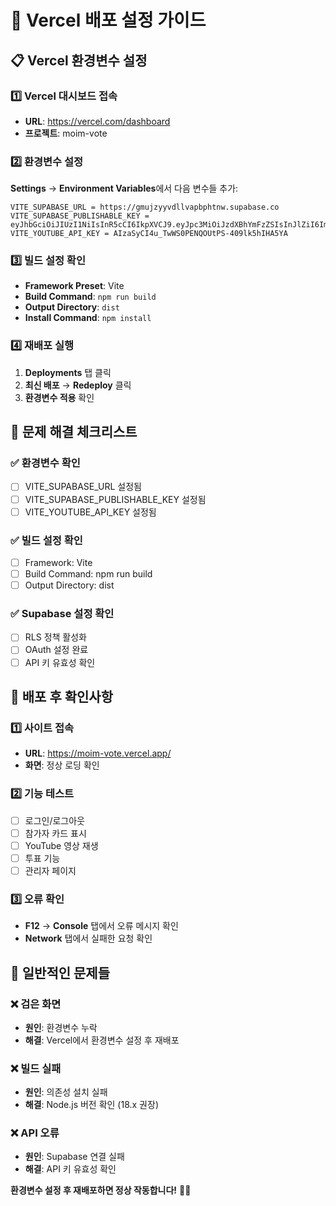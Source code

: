 # 🚀 Vercel 배포 설정 가이드

## 📋 **Vercel 환경변수 설정**

### 1️⃣ **Vercel 대시보드 접속**
- **URL**: https://vercel.com/dashboard
- **프로젝트**: moim-vote

### 2️⃣ **환경변수 설정**
**Settings** → **Environment Variables**에서 다음 변수들 추가:

```
VITE_SUPABASE_URL = https://gmujzyyvdllvapbphtnw.supabase.co
VITE_SUPABASE_PUBLISHABLE_KEY = eyJhbGciOiJIUzI1NiIsInR5cCI6IkpXVCJ9.eyJpc3MiOiJzdXBhYmFzZSIsInJlZiI6ImdtdWp6eXl2ZGxsdmFwYnBodG53Iiwicm9sZSI6ImFub24iLCJpYXQiOjE3NTk2NzQ4MDgsImV4cCI6MjA3NTI1MDgwOH0.bwuoIIARm9FayJ2zavqUVIywAIjXDsLVlSkemQAxkY0
VITE_YOUTUBE_API_KEY = AIzaSyCI4u_TwWS0PENQOUtPS-409lk5hIHA5YA
```

### 3️⃣ **빌드 설정 확인**
- **Framework Preset**: Vite
- **Build Command**: `npm run build`
- **Output Directory**: `dist`
- **Install Command**: `npm install`

### 4️⃣ **재배포 실행**
1. **Deployments** 탭 클릭
2. **최신 배포** → **Redeploy** 클릭
3. **환경변수 적용** 확인

## 🔧 **문제 해결 체크리스트**

### ✅ **환경변수 확인**
- [ ] VITE_SUPABASE_URL 설정됨
- [ ] VITE_SUPABASE_PUBLISHABLE_KEY 설정됨  
- [ ] VITE_YOUTUBE_API_KEY 설정됨

### ✅ **빌드 설정 확인**
- [ ] Framework: Vite
- [ ] Build Command: npm run build
- [ ] Output Directory: dist

### ✅ **Supabase 설정 확인**
- [ ] RLS 정책 활성화
- [ ] OAuth 설정 완료
- [ ] API 키 유효성 확인

## 🎯 **배포 후 확인사항**

### **1️⃣ 사이트 접속**
- **URL**: https://moim-vote.vercel.app/
- **화면**: 정상 로딩 확인

### **2️⃣ 기능 테스트**
- [ ] 로그인/로그아웃
- [ ] 참가자 카드 표시
- [ ] YouTube 영상 재생
- [ ] 투표 기능
- [ ] 관리자 페이지

### **3️⃣ 오류 확인**
- **F12** → **Console** 탭에서 오류 메시지 확인
- **Network** 탭에서 실패한 요청 확인

## 🚨 **일반적인 문제들**

### **❌ 검은 화면**
- **원인**: 환경변수 누락
- **해결**: Vercel에서 환경변수 설정 후 재배포

### **❌ 빌드 실패**
- **원인**: 의존성 설치 실패
- **해결**: Node.js 버전 확인 (18.x 권장)

### **❌ API 오류**
- **원인**: Supabase 연결 실패
- **해결**: API 키 유효성 확인

**환경변수 설정 후 재배포하면 정상 작동합니다!** 🎉✨
